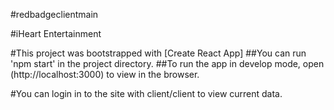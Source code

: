 #redbadgeclientmain

#iHeart Entertainment

#This project was bootstrapped with [Create React App]
##You can run 'npm start' in the project directory.
##To run the app in develop mode, open (http://localhost:3000) to view in the browser.

#You can login in to the site with client/client to view current data.